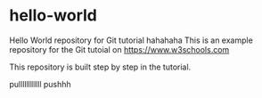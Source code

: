 # hello-world
Hello World repository for Git tutorial hahahaha
This is an example repository for the Git tutoial on https://www.w3schools.com

This repository is built step by step in the tutorial.

pullllllllllll
pushhh
